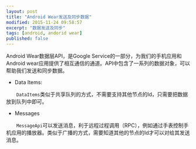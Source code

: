 ```yaml
---
layout: post
title: "Android Wear发送及同步数据"
modified: 2015-11-24 09:58:57
excerpt: "数据发送及同步"
tags: [android, andorid wear]
published: false
---
```

Android Wear数据层API，是Google Service的一部分，为我们的手机应用和Android wear应用提供了相互通信的通道。API中包含了一系列的数据对象，可以帮助我们发送和同步数据。

- Data Items:

　　`DataItems`类似于共享队列的方式，不需要支持其他节点的Id，只需要把数据放到队列中即可。

- Messages

　　`MessageApi`可以发送消息，利于远程过程调用（RPC），例如通过手表控制手机应用的播放器。类似于广播的方式，需要知道其他的节点的Id才可以对给其发送消息。